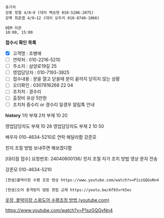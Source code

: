 ```
휴가자
강동 정철 4/8~9 (대리 백승현 010-5206-2075)
강북 최준엽 4/9~12 (대리 오두리 010-8740-1066)
```

```
OEM 이관 
10:00, 15:00
```

**접수시 확인 목록**
- [x] 고객명 : 조병애
- [ ] 연락처 : 010-2216-5210
- [ ] 주소지 : 삼양로19길 25
- [ ] 영업담당자 : 010-7193-3825
- [ ] 접수내용 : 문을 열고 닫을때 문이 끝까지 닫히지 않는 상황
- [ ] 오더확인 : 0307816268 22 04
- [ ] 조치처 : 경수리 
- [ ] 출장비 유상 5만원
- [ ] 조치처 중수리 or 경수리 일경우 알림톡 안내

**history**
1차 부재
2차 부재 10 20

영업담당자도 부재 10 26
영업담당자도 부재 2 10 50

배우자 010-4634-5210로 연락 해달라함
강준모

힌지 조절 방법 보내주면 해보겠다함

[대리점 접수] 요청번호: 24040600136/ 힌지 조절 자가 조치 방법 영상 문자 전송

강준모 010-4634-5210


```
[한샘]붙박이장 수평 조정 영상 https://www.youtube.com/watch?v=P1szGQGvNn4

[한샘]도어 충격방지 댐핑 경첩 교체 https://youtu.be/Af93vrk5ec
```



[옷장, 붙박이장 스윙도어 수평조정 방법 (youtube.com)](https://www.youtube.com/watch?v=P1szGQGvNn4)



https://www.youtube.com/watch?v=P1szGQGvNn4